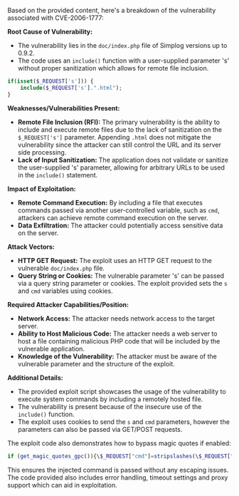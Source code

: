 Based on the provided content, here's a breakdown of the vulnerability associated with CVE-2006-1777:

**Root Cause of Vulnerability:**
- The vulnerability lies in the `doc/index.php` file of Simplog versions up to 0.9.2.
- The code uses an `include()` function with a user-supplied parameter 's' without proper sanitization which allows for remote file inclusion.
```php
if(isset($_REQUEST['s'])) {
    include($_REQUEST['s'].".html");
}
```
**Weaknesses/Vulnerabilities Present:**
- **Remote File Inclusion (RFI):** The primary vulnerability is the ability to include and execute remote files due to the lack of sanitization on the `$_REQUEST['s']` parameter. Appending `.html` does not mitigate the vulnerability since the attacker can still control the URL and its server side processing.
- **Lack of Input Sanitization:** The application does not validate or sanitize the user-supplied 's' parameter, allowing for arbitrary URLs to be used in the `include()` statement.

**Impact of Exploitation:**
- **Remote Command Execution:** By including a file that executes commands passed via another user-controlled variable, such as `cmd`, attackers can achieve remote command execution on the server.
- **Data Exfiltration:** The attacker could potentially access sensitive data on the server.

**Attack Vectors:**
- **HTTP GET Request:** The exploit uses an HTTP GET request to the vulnerable `doc/index.php` file.
- **Query String or Cookies:** The vulnerable parameter 's' can be passed via a query string parameter or cookies. The exploit provided sets the `s` and `cmd` variables using cookies.

**Required Attacker Capabilities/Position:**
- **Network Access:** The attacker needs network access to the target server.
- **Ability to Host Malicious Code:** The attacker needs a web server to host a file containing malicious PHP code that will be included by the vulnerable application.
- **Knowledge of the Vulnerability:** The attacker must be aware of the vulnerable parameter and the structure of the exploit.

**Additional Details:**
- The provided exploit script showcases the usage of the vulnerability to execute system commands by including a remotely hosted file.
- The vulnerability is present because of the insecure use of the `include()` function.
- The exploit uses cookies to send the `s` and `cmd` parameters, however the parameters can also be passed via GET/POST requests.

The exploit code also demonstrates how to bypass magic quotes if enabled:
```php
if (get_magic_quotes_gpc()){\$_REQUEST["cmd"]=stripslashes(\$_REQUEST["cmd"]);}
```
This ensures the injected command is passed without any escaping issues.
The code provided also includes error handling, timeout settings and proxy support which can aid in exploitation.